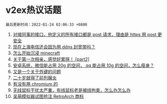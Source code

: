 # v2ex热议话题

`最后更新时间：2022-01-24 02:06:33 +0800`

1. [对接同事的接口，他定义的所有接口都是 post 请求，理由是 https 用 post 更安全](https://www.v2ex.com/t/830030)
1. [现在上海电信还会因为用 ddns 封宽带吗？](https://www.v2ex.com/t/830018)
1. [怎么开始沉浸 minecraft](https://www.v2ex.com/t/830051)
1. [关于第一次相亲，感觉好累呀！ [part2]](https://www.v2ex.com/t/830021)
1. [安卓系统，微信能占用 20g 的空间， qq 能占用 10g 的空间，怎么瘦身？](https://www.v2ex.com/t/830047)
1. [又是一个关于外键的问题](https://www.v2ex.com/t/830011)
1. [二十岁就得了前列腺炎](https://www.v2ex.com/t/830016)
1. [有没有用 chromium 的](https://www.v2ex.com/t/830020)
1. [无线鼠标干扰太严重，有线鼠标老是被线拘束，怎么办怎么办](https://www.v2ex.com/t/830066)
1. [呆萌模拟器试图抢注 RetroArch 商标](https://www.v2ex.com/t/830033)

